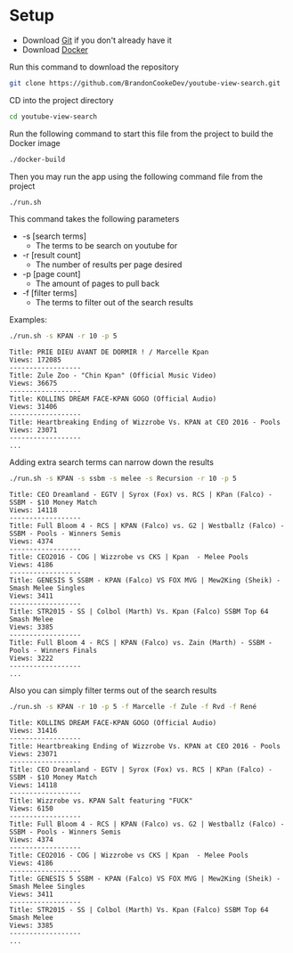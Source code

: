 # Setup
* Download [Git](https://git-scm.com/download/mac) if you don't already have it
* Download [Docker](https://store.docker.com/search?offering=community&type=edition)

Run this command to download the repository
```bash
git clone https://github.com/BrandonCookeDev/youtube-view-search.git
```

CD into the project directory
```bash
cd youtube-view-search
```

Run the following command to start this file from the project to build the Docker image
```bash
./docker-build
```

Then you may run the app using the following command file from the project
```bash
./run.sh
```

This command takes the following parameters
* -s [search terms]
	* The terms to be search on youtube for
* -r [result count]
	* The number of results per page desired
* -p [page count]
	* The amount of pages to pull back
* -f [filter terms]
	* The terms to filter out of the search results

Examples:
```bash
./run.sh -s KPAN -r 10 -p 5
```

```
Title: PRIE DIEU AVANT DE DORMIR ! / Marcelle Kpan
Views: 172085
------------------
Title: Zule Zoo - "Chin Kpan" (Official Music Video)
Views: 36675
------------------
Title: KOLLINS DREAM FACE-KPAN GOGO (Official Audio)
Views: 31406
------------------
Title: Heartbreaking Ending of Wizzrobe Vs. KPAN at CEO 2016 - Pools
Views: 23071
------------------
...
```

Adding extra search terms can narrow down the results
```bash
./run.sh -s KPAN -s ssbm -s melee -s Recursion -r 10 -p 5
```
```
Title: CEO Dreamland - EGTV | Syrox (Fox) vs. RCS | KPan (Falco) - SSBM - $10 Money Match
Views: 14118
------------------
Title: Full Bloom 4 - RCS | KPAN (Falco) vs. G2 | Westballz (Falco) - SSBM - Pools - Winners Semis
Views: 4374
------------------
Title: CEO2016 - COG | Wizzrobe vs CKS | Kpan  - Melee Pools
Views: 4186
------------------
Title: GENESIS 5 SSBM - KPAN (Falco) VS FOX MVG | Mew2King (Sheik) - Smash Melee Singles
Views: 3411
------------------
Title: STR2015 - SS | Colbol (Marth) Vs. Kpan (Falco) SSBM Top 64 Smash Melee
Views: 3385
------------------
Title: Full Bloom 4 - RCS | KPAN (Falco) vs. Zain (Marth) - SSBM - Pools - Winners Finals
Views: 3222
------------------
...
```
Also you can simply filter terms out of the search results
```bash
./run.sh -s KPAN -r 10 -p 5 -f Marcelle -f Zule -f Rvd -f René
```
```
Title: KOLLINS DREAM FACE-KPAN GOGO (Official Audio)
Views: 31416
------------------
Title: Heartbreaking Ending of Wizzrobe Vs. KPAN at CEO 2016 - Pools
Views: 23071
------------------
Title: CEO Dreamland - EGTV | Syrox (Fox) vs. RCS | KPan (Falco) - SSBM - $10 Money Match
Views: 14118
------------------
Title: Wizzrobe vs. KPAN Salt featuring "FUCK"
Views: 6150
------------------
Title: Full Bloom 4 - RCS | KPAN (Falco) vs. G2 | Westballz (Falco) - SSBM - Pools - Winners Semis
Views: 4374
------------------
Title: CEO2016 - COG | Wizzrobe vs CKS | Kpan  - Melee Pools
Views: 4186
------------------
Title: GENESIS 5 SSBM - KPAN (Falco) VS FOX MVG | Mew2King (Sheik) - Smash Melee Singles
Views: 3411
------------------
Title: STR2015 - SS | Colbol (Marth) Vs. Kpan (Falco) SSBM Top 64 Smash Melee
Views: 3385
------------------
...
```
